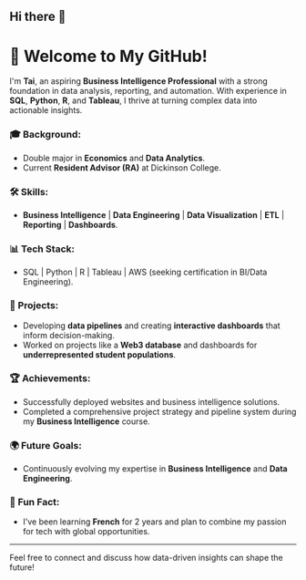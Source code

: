 ## Hi there 👋

# 👋 Welcome to My GitHub!

I'm **Tai**, an aspiring **Business Intelligence Professional** with a strong foundation in data analysis, reporting, and automation. With experience in **SQL**, **Python**, **R**, and **Tableau**, I thrive at turning complex data into actionable insights.

### 🎓 Background:
- Double major in **Economics** and **Data Analytics**.
- Current **Resident Advisor (RA)** at Dickinson College.

### 🛠 Skills:
- **Business Intelligence** | **Data Engineering** | **Data Visualization** | **ETL** | **Reporting** | **Dashboards**.

### 📊 Tech Stack:
- SQL | Python | R | Tableau | AWS (seeking certification in BI/Data Engineering).

### 🚀 Projects:
- Developing **data pipelines** and creating **interactive dashboards** that inform decision-making.
- Worked on projects like a **Web3 database** and dashboards for **underrepresented student populations**.

### 🏆 Achievements:
- Successfully deployed websites and business intelligence solutions.
- Completed a comprehensive project strategy and pipeline system during my **Business Intelligence** course.

### 🌍 Future Goals:
- Continuously evolving my expertise in **Business Intelligence** and **Data Engineering**.

### 🧠 Fun Fact:
- I've been learning **French** for 2 years and plan to combine my passion for tech with global opportunities.

---

Feel free to connect and discuss how data-driven insights can shape the future!
